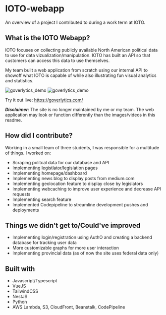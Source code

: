 # IOTO-webapp
An overview of a project I contributed to during a work term at IOTO.

## What is the IOTO Webapp?
IOTO focuses on collecting publicly available North American political data to use for data vizualization/manipulation. IOTO has built an API so that customers can access this data to use themselves.

My team built a web application from scratch using our internal API to showoff what IOTO is capable of while also illustrating fun visual analytics and statistics. 

![goverlytics_demo](https://media.giphy.com/media/dCPma1n5k6Zo5koisz/giphy.gif)
![goverlytics_demo](https://media.giphy.com/media/Hsu7tfSslO9vliSIcI/giphy.gif)

Try it out live: https://goverlytics.com/

***Disclaimer***: The site is no longer maintained by me or my team. The web application may look or function differently than the images/videos in this readme.

## How did I contribute?
Working in a small team of three students, I was responsible for a multitude of things. I worked on:

- Scraping politcal data for our database and API
- Implementing legistlator/legislation pages
- Implementing homepage/dashboard
- Implementing news blog to display posts from medium.com
- Implementing geolocation feature to display close by legislators
- Implementing webcaching to improve user experience and decrease API requests
- Implementing search feature
- Implemented Codepipeline to streamline development pushes and deployments

## Things we didn't get to/Could've improved
- Implementing login/registration using AuthO and creating a backend database for tracking user data
- More customizable graphs for more user interaction
- Implementing provincial data (as of now the site uses federal data only)

## Built with
- Javascript/Typescript
- VueJS
- TailwindCSS
- NestJS
- Python
- AWS Lambda, S3, CloudFront, Beanstalk, CodePipeline
